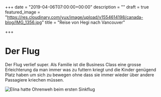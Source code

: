 +++
date = "2019-04-06T07:00:00+00:00"
description = ""
draft = true
featured_image = "https://res.cloudinary.com/yux/image/upload/v1554614198/canada-blog/IMG_1356.jpg"
title = "Reise von Hegi nach Vancouver"

+++
# Der Flug

Der Flug verlief super. Als Familie ist die Business Class eine grosse Erleichterung da man immer was zu futtern kriegt und die Kinder genügend Platz haben um sich zu bewegen ohne dass sie immer wieder über andere Passagiere kriechen müssen.

![](https://res.cloudinary.com/yux/image/upload/v1554614198/canada-blog/IMG_1356.jpg "Elina hatte Ohrenweh beim ersten Sinkflug")